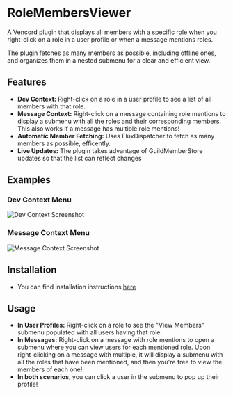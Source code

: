 # RoleMembersViewer

A Vencord plugin that displays all members with a specific role when you right-click on a role in a user profile or when a message mentions roles.

The plugin fetches as many members as possible, including offline ones, and organizes them in a nested submenu for a clear and efficient view.

## Features

-   **Dev Context:** Right-click on a role in a user profile to see a list of all members with that role.
-   **Message Context:** Right-click on a message containing role mentions to display a submenu with all the roles and their corresponding members. This also works if a message has multiple role mentions!
-   **Automatic Member Fetching:** Uses FluxDispatcher to fetch as many members as possible, efficently.
-   **Live Updates:** The plugin takes advantage of GuildMemberStore updates so that the list can reflect changes

## Examples

### Dev Context Menu

![Dev Context Screenshot](https://github.com/user-attachments/assets/94cc1ecf-8250-4153-a7cc-31fe748d19fb)

### Message Context Menu

![Message Context Screenshot](https://github.com/user-attachments/assets/7755a40b-b5b1-4191-a2a7-726e83fbcfda)

## Installation

-   You can find installation instructions [here](https://docs.vencord.dev/installing/custom-plugins/)

## Usage

-   **In User Profiles:** Right-click on a role to see the "View Members" submenu populated with all users having that role.
-   **In Messages:** Right-click on a message with role mentions to open a submenu where you can view users for each mentioned role. Upon right-clicking on a message with multiple, it will display a submenu with all the roles that have been mentioned, and then you're free to view the members of each one!
-   **In both scenarios**, you can click a user in the submenu to pop up their profile!
